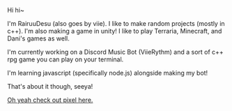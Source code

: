 Hi hi~

I'm RairuuDesu (also goes by viie). I like to make random projects (mostly in c++). I'm also making a game in unity! I like to play Terraria, Minecraft, and Dani's games as well.

I'm currently working on a Discord Music Bot (ViieRythm) and a sort of c++ rpg game you can play on your terminal.

I'm learning javascript (specifically node.js) alongside making my bot!

That's about it though, seeya!

[Oh yeah check out pixel here.](https://github.com/PixelPasta)
